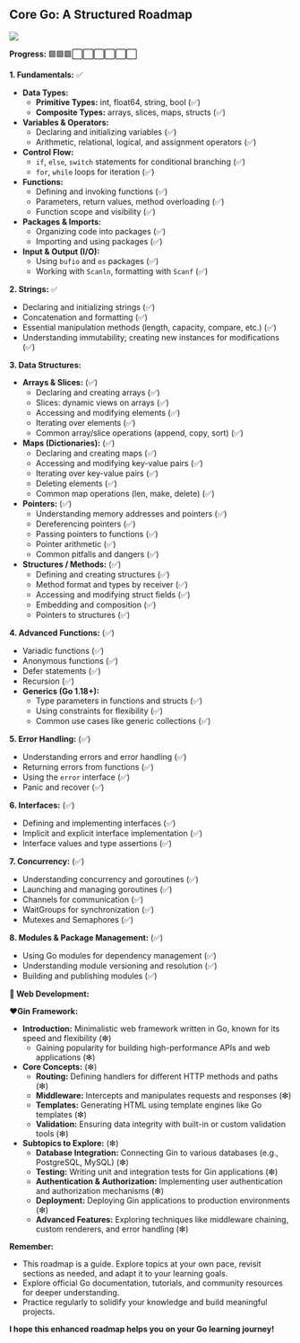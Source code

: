 ## Core Go: A Structured Roadmap
[![](https://skillicons.dev/icons?i=go)](https://skillicons.dev)


**Progress:** 🟩🟩🟩⬜⬜⬜⬜⬜⬜

**1. Fundamentals:** ✅

- **Data Types:**
    - **Primitive Types:** int, float64, string, bool (✅)
    - **Composite Types:** arrays, slices, maps, structs (✅)
- **Variables & Operators:**
    - Declaring and initializing variables (✅)
    - Arithmetic, relational, logical, and assignment operators (✅)
- **Control Flow:**
    - `if`, `else`, `switch` statements for conditional branching (✅)
    - `for`, `while` loops for iteration (✅)
- **Functions:**
    - Defining and invoking functions (✅)
    - Parameters, return values, method overloading (✅)
    - Function scope and visibility (✅)
- **Packages & Imports:**
    - Organizing code into packages (✅)
    - Importing and using packages (✅)
- **Input & Output (I/O):**
    - Using `bufio` and `os` packages (✅)
    - Working with `Scanln`, formatting with `Scanf` (✅)

**2. Strings:** ✅

- Declaring and initializing strings (✅)
- Concatenation and formatting (✅)
- Essential manipulation methods (length, capacity, compare, etc.) (✅)
- Understanding immutability; creating new instances for modifications (✅)

**3. Data Structures:**

- **Arrays & Slices:** (✅)
    - Declaring and creating arrays (✅)
    - Slices: dynamic views on arrays (✅)
    - Accessing and modifying elements (✅)
    - Iterating over elements (✅)
    - Common array/slice operations (append, copy, sort) (✅)
- **Maps (Dictionaries):** (✅)
    - Declaring and creating maps (✅)
    - Accessing and modifying key-value pairs (✅)
    - Iterating over key-value pairs (✅)
    - Deleting elements (✅)
    - Common map operations (len, make, delete) (✅)
- **Pointers:** (✅)
    - Understanding memory addresses and pointers (✅)
    - Dereferencing pointers (✅)
    - Passing pointers to functions (✅)
    - Pointer arithmetic (✅)
    - Common pitfalls and dangers (✅)
- **Structures / Methods:** (✅)
    - Defining and creating structures (✅)
    - Method format and types by receiver (✅)
    - Accessing and modifying struct fields (✅)
    - Embedding and composition (✅)
    - Pointers to structures (✅)

**4. Advanced Functions:** (✅)

- Variadic functions (✅)
- Anonymous functions (✅)
- Defer statements (✅)
- Recursion (✅)
- **Generics (Go 1.18+):**
    - Type parameters in functions and structs (✅)
    - Using constraints for flexibility (✅)
    - Common use cases like generic collections (✅)

**5. Error Handling:** (✅)

- Understanding errors and error handling (✅)
- Returning errors from functions (✅)
- Using the `error` interface (✅)
- Panic and recover (✅)

**6. Interfaces:** (✅)

- Defining and implementing interfaces (✅)
- Implicit and explicit interface implementation (✅)
- Interface values and type assertions (✅)

**7. Concurrency:** (✅)

- Understanding concurrency and goroutines (✅)
- Launching and managing goroutines (✅)
- Channels for communication (✅)
- WaitGroups for synchronization (✅)
- Mutexes and Semaphores (✅)

**8. Modules & Package Management:** (✅)

- Using Go modules for dependency management (✅)
- Understanding module versioning and resolution (✅)
- Building and publishing modules (✅)


**🔭 Web Development:**

**❤️Gin Framework:**

- **Introduction:** Minimalistic web framework written in Go, known for its speed and flexibility (❇)
    - Gaining popularity for building high-performance APIs and web applications (❇)
- **Core Concepts:** (❇)
    - **Routing:** Defining handlers for different HTTP methods and paths (❇)
    - **Middleware:** Intercepts and manipulates requests and responses (❇)
    - **Templates:** Generating HTML using template engines like Go templates (❇)
    - **Validation:** Ensuring data integrity with built-in or custom validation tools (❇)
- **Subtopics to Explore:** (❇)
    - **Database Integration:** Connecting Gin to various databases (e.g., PostgreSQL, MySQL) (❇)
    - **Testing:** Writing unit and integration tests for Gin applications (❇)
    - **Authentication & Authorization:** Implementing user authentication and authorization mechanisms (❇)
    - **Deployment:** Deploying Gin applications to production environments (❇)
    - **Advanced Features:** Exploring techniques like middleware chaining, custom renderers, and error handling (❇)



**Remember:**

- This roadmap is a guide. Explore topics at your own pace, revisit sections as needed, and adapt it to your learning goals.
- Explore official Go documentation, tutorials, and community resources for deeper understanding.
- Practice regularly to solidify your knowledge and build meaningful projects.

**I hope this enhanced roadmap helps you on your Go learning journey!**
